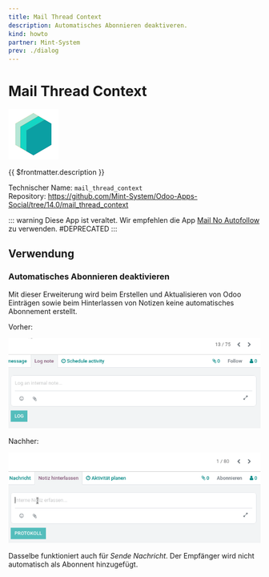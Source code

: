 ```yaml
---
title: Mail Thread Context
description: Automatisches Abonnieren deaktiveren.
kind: howto
partner: Mint-System
prev: ./dialog
---
```


# Mail Thread Context

![icon_oms_box](attachments/icons_odoo_mint_system.png)

{{ $frontmatter.description }}

Technischer Name: `mail_thread_context`\
Repository: <https://github.com/Mint-System/Odoo-Apps-Social/tree/14.0/mail_thread_context>

::: warning
Diese App ist veraltet. Wir empfehlen die App [Mail No Autofollow](Mail%20No%20Autofollow.md) zu verwenden.
#DEPRECATED
:::

## Verwendung

### Automatisches Abonnieren deaktivieren

Mit dieser Erweiterung wird beim Erstellen und Aktualisieren von Odoo Einträgen sowie beim Hinterlassen von Notizen keine automatisches Abonnement erstellt.

Vorher:

![Mail Thread Context Notiz vorher](attachments/Mail%20Thread%20Context%20Notiz%20vorher.gif)

Nachher:

![Mail Thread Context Notiz nachher](attachments/Mail%20Thread%20Context%20Notiz%20nachher.gif)

Dasselbe funktioniert auch für _Sende Nachricht_. Der Empfänger wird nicht automatisch als Abonnent hinzugefügt.
